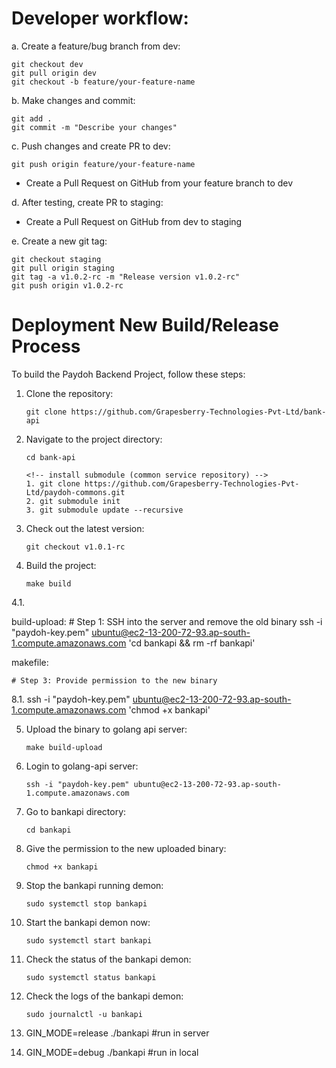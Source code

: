 # Developer workflow:

a. Create a feature/bug branch from dev:

```
git checkout dev
git pull origin dev
git checkout -b feature/your-feature-name
```

b. Make changes and commit:

```
git add .
git commit -m "Describe your changes"
```

c. Push changes and create PR to dev:

```
git push origin feature/your-feature-name
```

- Create a Pull Request on GitHub from your feature branch to dev

d. After testing, create PR to staging:

- Create a Pull Request on GitHub from dev to staging

e. Create a new git tag:

```
git checkout staging
git pull origin staging
git tag -a v1.0.2-rc -m "Release version v1.0.2-rc"
git push origin v1.0.2-rc
```

# Deployment New Build/Release Process

To build the Paydoh Backend Project, follow these steps:

1. Clone the repository:

   ```
   git clone https://github.com/Grapesberry-Technologies-Pvt-Ltd/bank-api
   ```

2. Navigate to the project directory:

   ```
   cd bank-api

   <!-- install submodule (common service repository) -->
   1. git clone https://github.com/Grapesberry-Technologies-Pvt-Ltd/paydoh-commons.git
   2. git submodule init
   3. git submodule update --recursive
   ```

3. Check out the latest version:

   ```
   git checkout v1.0.1-rc
   ```

4. Build the project:

   ```
   make build
   ```

4.1. 

build-upload:
    # Step 1: SSH into the server and remove the old binary
    ssh -i "paydoh-key.pem" ubuntu@ec2-13-200-72-93.ap-south-1.compute.amazonaws.com 'cd bankapi && rm -rf bankapi'

makefile: 

    # Step 3: Provide permission to the new binary
  8.1.  ssh -i "paydoh-key.pem" ubuntu@ec2-13-200-72-93.ap-south-1.compute.amazonaws.com 'chmod +x bankapi'


5. Upload the binary to golang api server:

   ```
   make build-upload
   ```

6. Login to golang-api server:
   ```
   ssh -i "paydoh-key.pem" ubuntu@ec2-13-200-72-93.ap-south-1.compute.amazonaws.com
   ```
7. Go to bankapi directory:

   ```
   cd bankapi
   ```

8. Give the permission to the new uploaded binary:
   ```
   chmod +x bankapi
   ```
9. Stop the bankapi running demon:

   ```
   sudo systemctl stop bankapi
   ```

10. Start the bankapi demon now:

    ```
    sudo systemctl start bankapi
    ```

11. Check the status of the bankapi demon:

    ```
    sudo systemctl status bankapi
    ```

12. Check the logs of the bankapi demon:
    ```
    sudo journalctl -u bankapi
    ```

13. GIN_MODE=release ./bankapi #run in server
14. GIN_MODE=debug ./bankapi #run in local
